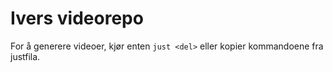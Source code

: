 # Ivers videorepo

For å generere videoer, kjør enten `just <del>` eller kopier kommandoene fra justfila.
 